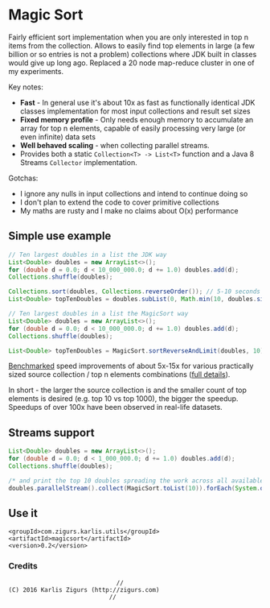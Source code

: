 # Magic Sort

Fairly efficient sort implementation when you are only interested in top n items from the collection. Allows to easily find top elements in large (a few billion or so entries is not a problem) collections where JDK built in classes would give up long ago. Replaced a 20 node map-reduce cluster in one of my experiments.

Key notes:

- **Fast** - In general use it's about 10x as fast as functionally identical JDK classes implementation for most input collections and result set sizes
- **Fixed memory profile** - Only needs enough memory to accumulate an array for top n elements, capable of easily processing very large (or even infinite) data sets
- **Well behaved scaling** - when collecting parallel streams.
- Provides both a static `Collection<T> -> List<T>` function and a Java 8 Streams `Collector` implementation.

Gotchas:

- I ignore any nulls in input collections and intend to continue doing so
- I don't plan to extend the code to cover primitive collections
- My maths are rusty and I make no claims about O(x) performance

## Simple use example

```java
// Ten largest doubles in a list the JDK way
List<Double> doubles = new ArrayList<>();
for (double d = 0.0; d < 10_000_000.0; d += 1.0) doubles.add(d);
Collections.shuffle(doubles);

Collections.sort(doubles, Collections.reverseOrder()); // 5-10 seconds on a typical desktop
List<Double> topTenDoubles = doubles.subList(0, Math.min(10, doubles.size()));
```
```java
// Ten largest doubles in a list the MagicSort way
List<Double> doubles = new ArrayList<>();
for (double d = 0.0; d < 10_000_000.0; d += 1.0) doubles.add(d);
Collections.shuffle(doubles);

List<Double> topTenDoubles = MagicSort.sortReverseAndLimit(doubles, 10); // About 25 times faster
```
[Benchmarked](https://github.com/karliszigurs/MagicSortBenchmarks) speed improvements of about 5x-15x for various practically sized source collection / top n elements combinations ([full details](https://github.com/karliszigurs/MagicSortBenchmarks/blob/master/results/20161104-0.2-SNAPSHOT/summary.csv)).

In short - the larger the source collection is and the smaller count of top elements is desired (e.g. top 10 vs top 1000), the bigger the speedup. Speedups of over 100x have been observed in real-life datasets.

## Streams support

```java
List<Double> doubles = new ArrayList<>();
for (double d = 0.0; d < 1_000_000.0; d += 1.0) doubles.add(d);
Collections.shuffle(doubles);

/* and print the top 10 doubles spreading the work across all available cpu cores */
doubles.parallelStream().collect(MagicSort.toList(10)).forEach(System.out::println);
```

## Use it

```maven
<groupId>com.zigurs.karlis.utils</groupId>
<artifactId>magicsort</artifactId>
<version>0.2</version>
```

### Credits

```
                              //
(C) 2016 Karlis Zigurs (http://zigurs.com)
                            //
```
